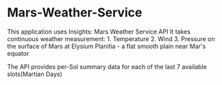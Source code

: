 # Mars-Weather-Service
This application uses Insights: Mars Weather Service API
It takes continuous weather measurement: 
    1. Temperature
    2. Wind
    3. Pressure
    on the surface of Mars at Elysium Planitia - a flat smooth plain near Mar's equator

The API provides per-Sol summary data for each of the last 7 available slots(Martian Days)
